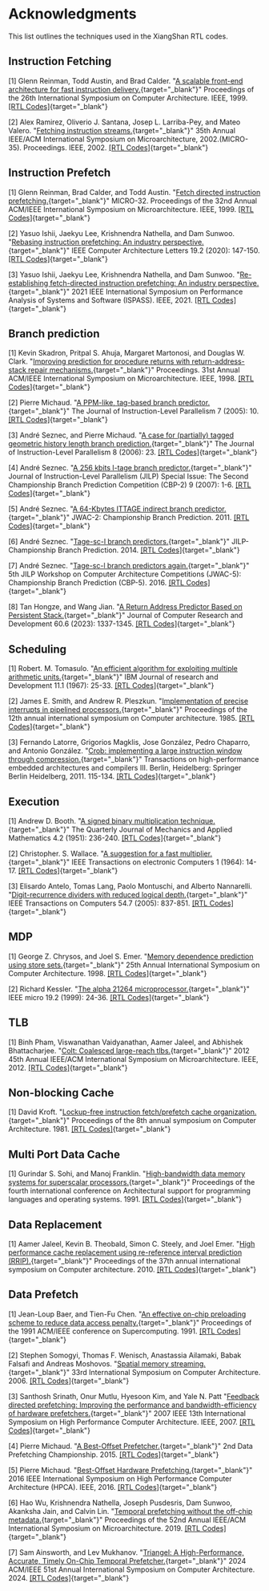 # Acknowledgments

This list outlines the techniques used in the XiangShan RTL codes.

## Instruction Fetching

[1] Glenn Reinman, Todd Austin, and Brad Calder. "[A scalable front-end architecture for fast instruction delivery.](https://doi.org/10.1109/ISCA.1999.765954){target="_blank"}" Proceedings of the 26th International Symposium on Computer Architecture. IEEE, 1999. [[RTL Codes]](https://github.com/OpenXiangShan/XiangShan/blob/master/src/main/scala/xiangshan/frontend/NewFtq.scala){target="_blank"}

[2] Alex Ramirez, Oliverio J. Santana, Josep L. Larriba-Pey, and Mateo Valero. "[Fetching instruction streams.](https://doi.org/10.1109/MICRO.2002.1176264){target="_blank"}" 35th Annual IEEE/ACM International Symposium on Microarchitecture, 2002.(MICRO-35). Proceedings. IEEE, 2002. [[RTL Codes]](https://github.com/OpenXiangShan/XiangShan/blob/master/src/main/scala/xiangshan/frontend){target="_blank"}

## Instruction Prefetch

[1] Glenn Reinman, Brad Calder, and Todd Austin. "[Fetch directed instruction prefetching.](https://doi.org/10.1109/MICRO.1999.809439){target="_blank"}" MICRO-32. Proceedings of the 32nd Annual ACM/IEEE International Symposium on Microarchitecture. IEEE, 1999. [[RTL Codes]](https://github.com/OpenXiangShan/XiangShan/blob/master/src/main/scala/xiangshan/frontend/icache){target="_blank"}

[2] Yasuo Ishii, Jaekyu Lee, Krishnendra Nathella, and Dam Sunwoo. "[Rebasing instruction prefetching: An industry perspective.](https://doi.org/10.1109/LCA.2020.3035068){target="_blank"}" IEEE Computer Architecture Letters 19.2 (2020): 147-150. [[RTL Codes]](https://github.com/OpenXiangShan/XiangShan/blob/master/src/main/scala/xiangshan/frontend){target="_blank"}

[3] Yasuo Ishii, Jaekyu Lee, Krishnendra Nathella, and Dam Sunwoo. "[Re-establishing fetch-directed instruction prefetching: An industry perspective.](https://doi.org/10.1109/ISPASS51385.2021.00034){target="_blank"}" 2021 IEEE International Symposium on Performance Analysis of Systems and Software (ISPASS). IEEE, 2021. [[RTL Codes]](https://github.com/OpenXiangShan/XiangShan/blob/master/src/main/scala/xiangshan/frontend){target="_blank"}

## Branch prediction

[1] Kevin Skadron, Pritpal S. Ahuja, Margaret Martonosi, and Douglas W. Clark. "[Improving prediction for procedure returns with return-address-stack repair mechanisms.](https://doi.org/10.1109/MICRO.1998.742787){target="_blank"}" Proceedings. 31st Annual ACM/IEEE International Symposium on Microarchitecture. IEEE, 1998. [[RTL Codes]](https://github.com/OpenXiangShan/XiangShan/blob/master/src/main/scala/xiangshan/frontend/newRAS.scala){target="_blank"}

[2] Pierre Michaud. "[A PPM-like, tag-based branch predictor.](https://inria.hal.science/hal-03406188){target="_blank"}" The Journal of Instruction-Level Parallelism 7 (2005): 10. [[RTL Codes]](https://github.com/OpenXiangShan/XiangShan/blob/master/src/main/scala/xiangshan/frontend/Tage.scala){target="_blank"}

[3] André Seznec, and Pierre Michaud. "[A case for (partially) tagged geometric history length branch prediction.](https://inria.hal.science/hal-03408381){target="_blank"}" The Journal of Instruction-Level Parallelism 8 (2006): 23. [[RTL Codes]](https://github.com/OpenXiangShan/XiangShan/blob/master/src/main/scala/xiangshan/frontend/Tage.scala){target="_blank"}

[4] André Seznec. "[A 256 kbits l-tage branch predictor.](http://www.irisa.fr/caps/people/seznec/L-TAGE.pdf){target="_blank"}" Journal of Instruction-Level Parallelism (JILP) Special Issue: The Second Championship Branch Prediction Competition (CBP-2) 9 (2007): 1-6. [[RTL Codes]](https://github.com/OpenXiangShan/XiangShan/blob/master/src/main/scala/xiangshan/frontend/Tage.scala){target="_blank"}

[5] André Seznec. "[A 64-Kbytes ITTAGE indirect branch predictor.](https://inria.hal.science/hal-00639041){target="_blank"}" JWAC-2: Championship Branch Prediction. 2011. [[RTL Codes]](https://github.com/OpenXiangShan/XiangShan/blob/master/src/main/scala/xiangshan/frontend/ITTAGE.scala){target="_blank"}

[6] André Seznec. "[Tage-sc-l branch predictors.](https://inria.hal.science/hal-01086920){target="_blank"}" JILP-Championship Branch Prediction. 2014. [[RTL Codes]](https://github.com/OpenXiangShan/XiangShan/blob/master/src/main/scala/xiangshan/frontend/SC.scala){target="_blank"}

[7] André Seznec. "[Tage-sc-l branch predictors again.](https://inria.hal.science/hal-01354253){target="_blank"}" 5th JILP Workshop on Computer Architecture Competitions (JWAC-5): Championship Branch Prediction (CBP-5). 2016. [[RTL Codes]](https://github.com/OpenXiangShan/XiangShan/blob/master/src/main/scala/xiangshan/frontend/SC.scala){target="_blank"}

[8] Tan Hongze, and Wang Jian. "[A Return Address Predictor Based on Persistent Stack.](https://crad.ict.ac.cn/en/article/doi/10.7544/issn1000-1239.202111274){target="_blank"}" Journal of Computer Research and Development 60.6 (2023): 1337-1345. [[RTL Codes]](https://github.com/OpenXiangShan/XiangShan/blob/master/src/main/scala/xiangshan/frontend/newRAS.scala){target="_blank"}

## Scheduling

[1] Robert. M. Tomasulo. "[An efficient algorithm for exploiting multiple arithmetic units.](https://doi.org/10.1147/rd.111.0025){target="_blank"}" IBM Journal of research and Development 11.1 (1967): 25-33. [[RTL Codes]](https://github.com/OpenXiangShan/XiangShan/tree/master/src/main/scala/xiangshan/backend){target="_blank"}

[2] James E. Smith, and Andrew R. Pleszkun. "[Implementation of precise interrupts in pipelined processors.](https://dl.acm.org/doi/10.5555/327010.327125){target="_blank"}" Proceedings of the 12th annual international symposium on Computer architecture. 1985. [[RTL Codes]](https://github.com/OpenXiangShan/XiangShan/blob/master/src/main/scala/xiangshan/backend/rob/Rob.scala){target="_blank"}

[3] Fernando Latorre, Grigorios Magklis, Jose González, Pedro Chaparro, and Antonio González. "[Crob: implementing a large instruction window through compression.](https://doi.org/10.1007/978-3-642-19448-1_7){target="_blank"}" Transactions on high-performance embedded architectures and compilers III. Berlin, Heidelberg: Springer Berlin Heidelberg, 2011. 115-134. [[RTL Codes]](https://github.com/OpenXiangShan/XiangShan/blob/master/src/main/scala/xiangshan/backend/rename/CompressUnit.scala){target="_blank"}

## Execution

[1] Andrew D. Booth. "[A signed binary multiplication technique.](https://doi.org/10.1093/qjmam/4.2.236){target="_blank"}" The Quarterly Journal of Mechanics and Applied Mathematics 4.2 (1951): 236-240. [[RTL Codes]](https://github.com/OpenXiangShan/XiangShan/blob/master/src/main/scala/xiangshan/backend/fu/Multiplier.scala){target="_blank"}

[2] Christopher. S. Wallace. "[A suggestion for a fast multiplier.](https://doi.org/10.1109/PGEC.1964.263830){target="_blank"}" IEEE Transactions on electronic Computers 1 (1964): 14-17. [[RTL Codes]](https://github.com/OpenXiangShan/XiangShan/blob/master/src/main/scala/xiangshan/backend/fu/Multiplier.scala){target="_blank"}

[3] Elisardo Antelo, Tomas Lang, Paolo Montuschi, and Alberto Nannarelli. "[Digit-recurrence dividers with reduced logical depth.](https://doi.org/10.1109/TC.2005.115){target="_blank"}" IEEE Transactions on Computers 54.7 (2005): 837-851. [[RTL Codes]](https://github.com/OpenXiangShan/XiangShan/blob/master/src/main/scala/xiangshan/backend/fu/SRT16Divider.scala){target="_blank"}

## MDP

[1] George Z. Chrysos, and Joel S. Emer. "[Memory dependence prediction using store sets.](https://doi.org/10.1109/ISCA.1998.694770){target="_blank"}" 25th Annual International Symposium on Computer Architecture. 1998. [[RTL Codes]](https://github.com/OpenXiangShan/XiangShan/blob/master/src/main/scala/xiangshan/mem/mdp/StoreSet.scala){target="_blank"}

[2] Richard Kessler. "[The alpha 21264 microprocessor.](https://doi.org/10.1109/40.755465){target="_blank"}" IEEE micro 19.2 (1999): 24-36. [[RTL Codes]](https://github.com/OpenXiangShan/XiangShan/blob/master/src/main/scala/xiangshan/mem/mdp/WaitTable.scala){target="_blank"}

## TLB

[1] Binh Pham, Viswanathan Vaidyanathan, Aamer Jaleel, and Abhishek Bhattacharjee. "[Colt: Coalesced large-reach tlbs.](https://doi.org/10.1109/MICRO.2012.32){target="_blank"}" 2012 45th Annual IEEE/ACM International Symposium on Microarchitecture. IEEE, 2012. [[RTL Codes]](https://github.com/OpenXiangShan/XiangShan/blob/master/src/main/scala/xiangshan/cache/mmu/TLB.scala){target="_blank"}

## Non-blocking Cache

[1] David Kroft. "[Lockup-free instruction fetch/prefetch cache organization.](https://dl.acm.org/doi/10.5555/800052.801868){target="_blank"}" Proceedings of the 8th annual symposium on Computer Architecture. 1981. [[RTL Codes]](https://github.com/OpenXiangShan/XiangShan/blob/master/src/main/scala/xiangshan/cache/dcache/mainpipe/MissQueue.scala){target="_blank"}

## Multi Port Data Cache

[1] Gurindar S. Sohi, and Manoj Franklin. "[High-bandwidth data memory systems for superscalar processors.](https://doi.org/10.1145/106973.106980){target="_blank"}" Proceedings of the fourth international conference on Architectural support for programming languages and operating systems. 1991. [[RTL Codes]](https://github.com/OpenXiangShan/XiangShan/blob/master/src/main/scala/xiangshan/cache/dcache/data/BankedDataArray.scala){target="_blank"}

## Data Replacement

[1] Aamer Jaleel, Kevin B. Theobald, Simon C. Steely, and Joel Emer. "[High performance cache replacement using re-reference interval prediction (RRIP).](https://doi.org/10.1145/1815961.1815971){target="_blank"}" Proceedings of the 37th annual international symposium on Computer architecture. 2010. [[RTL Codes]](https://github.com/OpenXiangShan/CoupledL2/blob/master/src/main/scala/coupledL2/utils/Replacer.scala){target="_blank"}

## Data Prefetch

[1] Jean-Loup Baer, and Tien-Fu Chen. "[An effective on-chip preloading scheme to reduce data access penalty.](https://doi.org/10.1145/125826.125932){target="_blank"}" Proceedings of the 1991 ACM/IEEE conference on Supercomputing. 1991. [[RTL Codes]](https://github.com/OpenXiangShan/XiangShan/blob/master/src/main/scala/xiangshan/mem/prefetch/L1StridePrefetcher.scala){target="_blank"}

[2] Stephen Somogyi, Thomas F. Wenisch, Anastassia Ailamaki, Babak Falsafi and Andreas Moshovos. "[Spatial memory streaming.](https://doi.org/10.1109/ISCA.2006.38){target="_blank"}" 33rd International Symposium on Computer Architecture. 2006. [[RTL Codes]](https://github.com/OpenXiangShan/XiangShan/blob/master/src/main/scala/xiangshan/mem/prefetch/SMSPrefetcher.scala){target="_blank"}

[3] Santhosh Srinath, Onur Mutlu, Hyesoon Kim, and Yale N. Patt "[Feedback directed prefetching: Improving the performance and bandwidth-efficiency of hardware prefetchers.](https://doi.org/10.1109/HPCA.2007.346185){target="_blank"}" 2007 IEEE 13th International Symposium on High Performance Computer Architecture. IEEE, 2007. [[RTL Codes]](https://github.com/OpenXiangShan/XiangShan/blob/master/src/main/scala/xiangshan/mem/prefetch/FDP.scala){target="_blank"}

[4] Pierre Michaud. "[A Best-Offset Prefetcher.](https://inria.hal.science/hal-01165600/){target="_blank"}" 2nd Data Prefetching Championship. 2015. [[RTL Codes]](https://github.com/OpenXiangShan/CoupledL2/blob/master/src/main/scala/coupledL2/prefetch/BestOffsetPrefetch.scala){target="_blank"}

[5] Pierre Michaud. "[Best-Offset Hardware Prefetching.](https://doi.org/10.1109/HPCA.2016.7446087){target="_blank"}" 2016 IEEE International Symposium on High Performance Computer Architecture (HPCA). IEEE, 2016. [[RTL Codes]](https://github.com/OpenXiangShan/CoupledL2/blob/master/src/main/scala/coupledL2/prefetch/BestOffsetPrefetch.scala){target="_blank"}

[6] Hao Wu, Krishnendra Nathella, Joseph Pusdesris, Dam Sunwoo, Akanksha Jain, and Calvin Lin. "[Temporal prefetching without the off-chip metadata.](https://doi.org/10.1145/3352460.3358300){target="_blank"}" Proceedings of the 52nd Annual IEEE/ACM International Symposium on Microarchitecture. 2019. [[RTL Codes]](https://github.com/OpenXiangShan/CoupledL2/blob/master/src/main/scala/coupledL2/prefetch/TemporalPrefetch.scala){target="_blank"}

[7] Sam Ainsworth, and Lev Mukhanov. "[Triangel: A High-Performance, Accurate, Timely On-Chip Temporal Prefetcher.](https://doi.org/10.1109/ISCA59077.2024.00090){target="_blank"}" 2024 ACM/IEEE 51st Annual International Symposium on Computer Architecture. 2024. [[RTL Codes]](https://github.com/OpenXiangShan/CoupledL2/blob/master/src/main/scala/coupledL2/prefetch/TemporalPrefetch.scala){target="_blank"}
